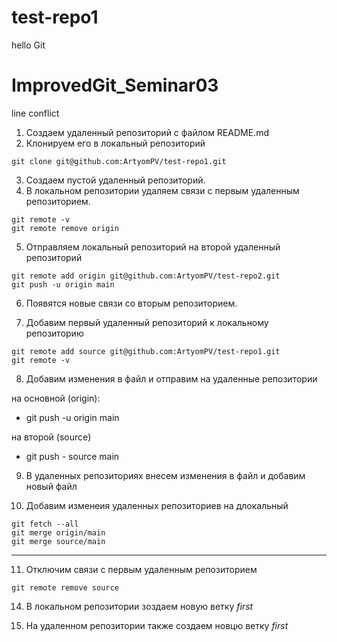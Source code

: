 # test-repo1
hello Git
# ImprovedGit_Seminar03
line conflict


1. Создаем удаленный репозиторий с файлом README.md
2. Клонируем его в локальный репозиторий
```
git clone git@github.com:ArtyomPV/test-repo1.git
```
3. Создаем пустой удаленный репозиторий.
4. В локальном репозитории удаляем связи с первым удаленным репозиторием.
```
git remote -v
git remote remove origin
```
5. Отправляем локальный репозиторий на второй удаленный репозиторий
```
git remote add origin git@github.com:ArtyomPV/test-repo2.git
git push -u origin main
```
6. Появятся новые связи со вторым репозиторием.

7. Добавим первый удаленный репозиторий к локальному репозиторию 
```
git remote add source git@github.com:ArtyomPV/test-repo1.git
git remote -v
```
8. Добавим изменения в файл и отправим на удаленные репозитории

на основной (origin):
* git push -u origin main

на второй (source)
* git push - source main

9. В удаленных репозиториях внесем изменения в файл и добавим новый файл

10. Добавим изменеия удаленных репозиториев на длокальный
```
git fetch --all 
git merge origin/main
git merge source/main
```
------------------------------------------------------------------------------------

11. Отключим связи с первым удаленным репозиторием

```
git remote remove source
```
14. В локальном репозитории зоздаем новую ветку *first*

15. На удаленном репозитории также создаем новцю ветку *first*